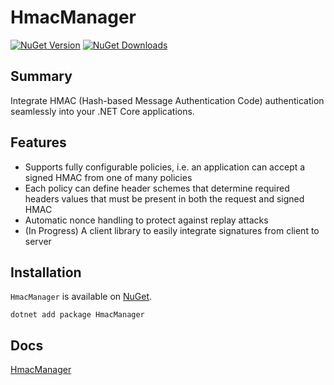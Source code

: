 
# HmacManager

[![NuGet Version](https://img.shields.io/nuget/v/HmacManager.svg)](https://www.nuget.org/packages/HmacManager/) [![NuGet Downloads](https://img.shields.io/nuget/dt/HmacManager.svg)](https://www.nuget.org/packages/HmacManager/)

## Summary

Integrate HMAC (Hash-based Message Authentication Code) authentication seamlessly into your .NET Core applications.

## Features

- Supports fully configurable policies, i.e. an application can accept a signed HMAC from one of many policies
- Each policy can define header schemes that determine required headers values that must be present in both the request and signed HMAC
- Automatic nonce handling to protect against replay attacks
- (In Progress) A client library to easily integrate signatures from client to server

## Installation
`HmacManager` is available on [NuGet](https://www.nuget.org/packages/HmacManager/). 

    dotnet add package HmacManager

## Docs

[HmacManager](src/HmacManager/README.md)